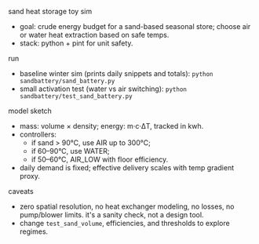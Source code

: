 sand heat storage toy sim

- goal: crude energy budget for a sand-based seasonal store; choose air or water heat extraction based on safe temps.
- stack: python + pint for unit safety.

run

- baseline winter sim (prints daily snippets and totals): `python sandbattery/sand_battery.py`
- small activation test (water vs air switching): `python sandbattery/test_sand_battery.py`

model sketch

- mass: volume × density; energy: m·c·ΔT, tracked in kwh.
- controllers: 
  - if sand > 90°C, use AIR up to 300°C; 
  - if 60–90°C, use WATER; 
  - if 50–60°C, AIR_LOW with floor efficiency.
- daily demand is fixed; effective delivery scales with temp gradient proxy.

caveats

- zero spatial resolution, no heat exchanger modeling, no losses, no pump/blower limits. it's a sanity check, not a design tool.
- change `test_sand_volume`, efficiencies, and thresholds to explore regimes.
